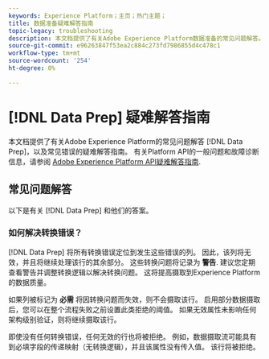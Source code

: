 ```yaml
---
keywords: Experience Platform；主页；热门主题；
title: 数据准备疑难解答指南
topic-legacy: troubleshooting
description: 本文档提供了有关Adobe Experience Platform数据准备的常见问题解答。
source-git-commit: e96263847f53ea2c884c273fd7986855d4c478c1
workflow-type: tm+mt
source-wordcount: '254'
ht-degree: 0%

---
```


# [!DNL Data Prep] 疑难解答指南

本文档提供了有关Adobe Experience Platform的常见问题解答 [!DNL Data Prep]，以及常见错误的疑难解答指南。 有关Platform API的一般问题和故障诊断信息，请参阅 [Adobe Experience Platform API疑难解答指南](../landing/troubleshooting.md).

## 常见问题解答

以下是有关 [!DNL Data Prep] 和他们的答案。

### 如何解决转换错误？

[!DNL Data Prep] 将所有转换错误定位到发生这些错误的列。 因此，该列将无效，并且将继续处理该行的其余部分。 这些转换问题将记录为 **警告**. 建议您定期查看警告并调整转换逻辑以解决转换问题。 这将提高摄取到Experience Platform的数据质量。

如果列被标记为 **必需** 将因转换问题而失效，则不会摄取该行。 启用部分数据摄取后，您可以在整个流程失败之前设置此类拒绝的阈值。 如果无效属性未影响任何架构级别验证，则将继续摄取该行。

即使没有任何转换错误，任何无效的行也将被拒绝。 例如，数据摄取流可能具有到必填字段的传递映射（无转换逻辑），并且该属性没有传入值。 该行将被拒绝。